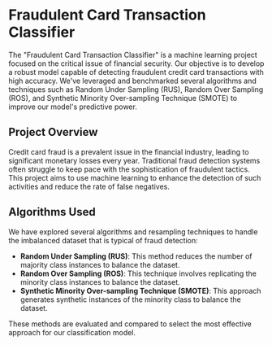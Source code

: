 # Fraudulent Card Transaction Classifier

The "Fraudulent Card Transaction Classifier" is a machine learning project focused on the critical issue of financial security. Our objective is to develop a robust model capable of detecting fraudulent credit card transactions with high accuracy. We've leveraged and benchmarked several algorithms and techniques such as Random Under Sampling (RUS), Random Over Sampling (ROS), and Synthetic Minority Over-sampling Technique (SMOTE) to improve our model's predictive power.

## Project Overview

Credit card fraud is a prevalent issue in the financial industry, leading to significant monetary losses every year. Traditional fraud detection systems often struggle to keep pace with the sophistication of fraudulent tactics. This project aims to use machine learning to enhance the detection of such activities and reduce the rate of false negatives.

## Algorithms Used

We have explored several algorithms and resampling techniques to handle the imbalanced dataset that is typical of fraud detection:

- **Random Under Sampling (RUS)**: This method reduces the number of majority class instances to balance the dataset.
- **Random Over Sampling (ROS)**: This technique involves replicating the minority class instances to balance the dataset.
- **Synthetic Minority Over-sampling Technique (SMOTE)**: This approach generates synthetic instances of the minority class to balance the dataset.

These methods are evaluated and compared to select the most effective approach for our classification model.
